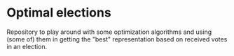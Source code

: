 # Optimal elections
Repository to play around with some optimization algorithms and 
using (some of) them in getting the "best" representation
based on received votes in an election.
